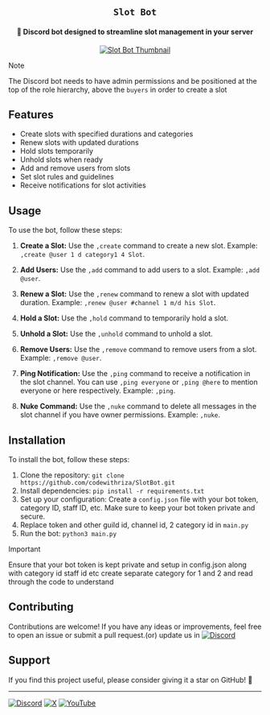 <div align="center">
  <h2><code>Slot Bot</code></h2>
  <h4>🙌 Discord bot designed to streamline slot management in your server</h4>
  <a href="https://drive.google.com/file/d/1ESOROJ6V65hZ3IOk70nerMaDbOmP12UQ/view">
    <img src="https://github.com/codewithriza/SlotBot/blob/main/image/banner.png" alt="Slot Bot Thumbnail" >
  </a>
</div>





> [!note]
> The Discord bot needs to have admin permissions and be positioned at the top of the role hierarchy, above the `buyers` in order to create a slot


## Features

- Create slots with specified durations and categories
- Renew slots with updated durations
- Hold slots temporarily
- Unhold slots when ready
- Add and remove users from slots
- Set slot rules and guidelines
- Receive notifications for slot activities

## Usage 

To use the bot, follow these steps:

1. **Create a Slot:** Use the `,create` command to create a new slot. Example: `,create @user 1 d category1 4 Slot`.

2. **Add Users:** Use the `,add` command to add users to a slot. Example: `,add @user`.

3. **Renew a Slot:** Use the `,renew` command to renew a slot with updated duration. Example: `,renew @user #channel 1 m/d his Slot`.

4. **Hold a Slot:** Use the `,hold` command to temporarily hold a slot.

5. **Unhold a Slot:** Use the `,unhold` command to unhold a slot.

6. **Remove Users:** Use the `,remove` command to remove users from a slot. Example: `,remove @user`.

7. **Ping Notification:** Use the `,ping` command to receive a notification in the slot channel. You can use `,ping everyone` or `,ping @here` to mention everyone or here respectively. Example: `,ping`.

8. **Nuke Command:** Use the `,nuke` command to delete all messages in the slot channel if you have owner permissions. Example: `,nuke`.


## Installation

To install the bot, follow these steps:

1. Clone the repository: `git clone https://github.com/codewithriza/SlotBot.git`
2. Install dependencies: `pip install -r requirements.txt`
3. Set up your configuration: Create a `config.json` file with your bot token, category ID, staff ID, etc. Make sure to keep your bot token private and secure.
4. Replace token and other guild id, channel id, 2 category id in `main.py`
5. Run the bot: `python3 main.py`

> [!IMPORTANT]
> Ensure that your bot token is kept private and setup in config.json along with category id staff id etc create separate category for 1 and 2 and read through the code to understand

## Contributing

Contributions are welcome! If you have any ideas or improvements, feel free to open an issue or submit a pull request.(or) update us in [![Discord](https://img.shields.io/badge/Discord-%235865F2.svg?style=for-the-badge&logo=discord&logoColor=white)](https://discord.gg/JdyvFVgsTN)

## Support

If you find this project useful, please consider giving it a star on GitHub! 🌟 

---

[![Discord](https://img.shields.io/badge/Discord-%235865F2.svg?style=for-the-badge&logo=discord&logoColor=white)](https://discord.com/users/887532157747212370)
[![X](https://img.shields.io/badge/X-%23000000.svg?style=for-the-badge&logo=X&logoColor=white)](https://twitter.com/pyriza)
[![YouTube](https://img.shields.io/badge/YouTube-%23FF0000.svg?style=for-the-badge&logo=youtube&logoColor=white)](https://www.youtube.com/watch?v=JYJ2N_ebS_w)

